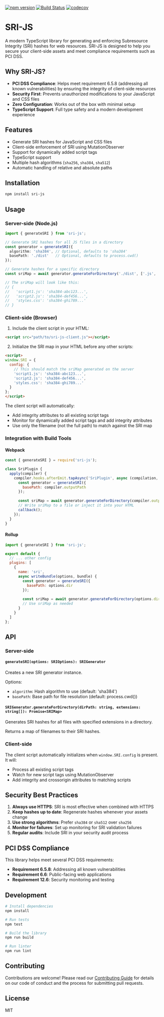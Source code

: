 [![npm version](https://img.shields.io/npm/v/sri-js.svg)](https://www.npmjs.com/package/sri-js)
[![Build Status](https://github.com/nithin-murali-arch/sri-js/actions/workflows/ci.yml/badge.svg?branch=main)](https://github.com/nithin-murali-arch/sri-js/actions/workflows/ci.yml)
[![codecov](https://codecov.io/gh/nithin-murali-arch/sri-js/branch/main/graph/badge.svg)](https://codecov.io/gh/nithin-murali-arch/sri-js)

# SRI-JS

A modern TypeScript library for generating and enforcing Subresource Integrity (SRI) hashes for web resources. SRI-JS is designed to help you secure your client-side assets and meet compliance requirements such as PCI DSS.

## Why SRI-JS?

- **PCI DSS Compliance**: Helps meet requirement 6.5.8 (addressing all known vulnerabilities) by ensuring the integrity of client-side resources
- **Security First**: Prevents unauthorized modifications to your JavaScript and CSS files
- **Zero Configuration**: Works out of the box with minimal setup
- **TypeScript Support**: Full type safety and a modern development experience

## Features

- Generate SRI hashes for JavaScript and CSS files
- Client-side enforcement of SRI using MutationObserver
- Support for dynamically added script tags
- TypeScript support
- Multiple hash algorithms (`sha256`, `sha384`, `sha512`)
- Automatic handling of relative and absolute paths

## Installation

```bash
npm install sri-js
```

## Usage

### Server-side (Node.js)

```typescript
import { generateSRI } from 'sri-js';

// Generate SRI hashes for all JS files in a directory
const generator = generateSRI({
  algorithm: 'sha384', // Optional, defaults to 'sha384'
  basePath: './dist'   // Optional, defaults to process.cwd()
});

// Generate hashes for a specific directory
const sriMap = await generator.generateForDirectory('./dist', ['.js', '.css']);

// The sriMap will look like this:
// {
//   'script1.js': 'sha384-abc123...',
//   'script2.js': 'sha384-def456...',
//   'styles.css': 'sha384-ghi789...'
// }
```

### Client-side (Browser)

1. Include the client script in your HTML:

```html
<script src="path/to/sri-js-client.js"></script>
```

2. Initialize the SRI map in your HTML before any other scripts:

```html
<script>
window.SRI = {
  config: {
    // This should match the sriMap generated on the server
    'script1.js': 'sha384-abc123...',
    'script2.js': 'sha384-def456...',
    'styles.css': 'sha384-ghi789...'
  }
};
</script>
```

The client script will automatically:
- Add integrity attributes to all existing script tags
- Monitor for dynamically added script tags and add integrity attributes
- Use only the filename (not the full path) to match against the SRI map

### Integration with Build Tools

#### Webpack

```javascript
const { generateSRI } = require('sri-js');

class SriPlugin {
  apply(compiler) {
    compiler.hooks.afterEmit.tapAsync('SriPlugin', async (compilation, callback) => {
      const generator = generateSRI({
        basePath: compiler.outputPath
      });
      
      const sriMap = await generator.generateForDirectory(compiler.outputPath, ['.js', '.css']);
      // Write sriMap to a file or inject it into your HTML
      callback();
    });
  }
}
```

#### Rollup

```javascript
import { generateSRI } from 'sri-js';

export default {
  // ... other config
  plugins: [
    {
      name: 'sri',
      async writeBundle(options, bundle) {
        const generator = generateSRI({
          basePath: options.dir
        });
        
        const sriMap = await generator.generateForDirectory(options.dir, ['.js', '.css']);
        // Use sriMap as needed
      }
    }
  ]
};
```

## API

### Server-side

#### `generateSRI(options: SRIOptions): SRIGenerator`

Creates a new SRI generator instance.

Options:
- `algorithm`: Hash algorithm to use (default: 'sha384')
- `basePath`: Base path for file resolution (default: process.cwd())

#### `SRIGenerator.generateForDirectory(dirPath: string, extensions: string[]): Promise<SRIMap>`

Generates SRI hashes for all files with specified extensions in a directory.

Returns a map of filenames to their SRI hashes.

### Client-side

The client script automatically initializes when `window.SRI.config` is present. It will:
- Process all existing script tags
- Watch for new script tags using MutationObserver
- Add integrity and crossorigin attributes to matching scripts

## Security Best Practices

1. **Always use HTTPS**: SRI is most effective when combined with HTTPS
2. **Keep hashes up to date**: Regenerate hashes whenever your assets change
3. **Use strong algorithms**: Prefer `sha384` or `sha512` over `sha256`
4. **Monitor for failures**: Set up monitoring for SRI validation failures
5. **Regular audits**: Include SRI in your security audit process

## PCI DSS Compliance

This library helps meet several PCI DSS requirements:

- **Requirement 6.5.8**: Addressing all known vulnerabilities
- **Requirement 6.6**: Public-facing web applications
- **Requirement 12.6**: Security monitoring and testing

## Development

```bash
# Install dependencies
npm install

# Run tests
npm test

# Build the library
npm run build

# Run linter
npm run lint
```

## Contributing

Contributions are welcome! Please read our [Contributing Guide](CONTRIBUTING.md) for details on our code of conduct and the process for submitting pull requests.

## License

MIT
